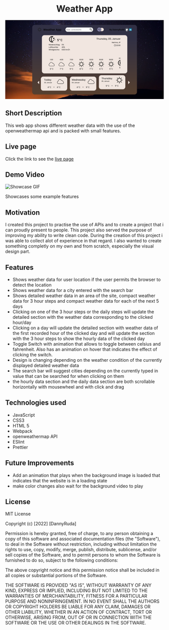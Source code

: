 <h1 align="center">Weather App</h1>

![Showcase](./src/readmeSources/showcase-png.PNG)

## Short Description

This web app shows different weather data with the use of the openweathermap api and is packed with small features. 

## Live page

Click the link to see the [live page](https://dannyruda.github.io/weather-app/)

## Demo Video

![Showcase GIF](./src/readmeSources/showcase-gif.gif)

Showcases some example features

## Motivation

I created this project to practise the use of APIs and to create a project that i can proudly present to people. This project also served the purpose of improving my ability to write clean code. During the creation of this project i was able to collect alot of experience in that regard. I also wanted to create something completly on my own and from scratch, especially the visual design part. 

## Features

- Shows weather data for user location if the user permits the browser to detect the location
- Shows weather data for a city entered with the search bar
- Shows detailed weather data in an area of the site, compact weather data for 3 hour steps and compact weather data for each of the next 5 days
- Clicking on one of the 3 hour steps or the daily steps will update the detailed section with the weather data corresponding to the clicked hour/day
- Clicking on a day will update the detailed section with weather data of the first recorded hour of the clicked day and will update the section with the 3 hour steps to show the hourly data of the clicked day
- Toggle Switch with animation that allows to toggle between celsius and fahrenheit. Also has an animation on hover that indicates the effect of clicking the switch.
- Design is changing depending on the weather condition of the currently displayed detailed weather data
- The search bar will suggest cities depending on the currently typed in value that can be searched for when clicking on them
- the hourly data section and the daily data section are both scrollable horizontally with mousewheel and with click and drag


## Technologies used

- JavaScript
- CSS3
- HTML 5
- Webpack
- openweathermap API
- ESlint
- Prettier

## Future Improvements

- Add an animation that plays when the background image is loaded that indicates that the website is in a loading state
- make color changes also wait for the background video to play

## License

MIT License

Copyright (c) [2022] [DannyRuda]

Permission is hereby granted, free of charge, to any person obtaining a copy
of this software and associated documentation files (the "Software"), to deal
in the Software without restriction, including without limitation the rights
to use, copy, modify, merge, publish, distribute, sublicense, and/or sell
copies of the Software, and to permit persons to whom the Software is
furnished to do so, subject to the following conditions:

The above copyright notice and this permission notice shall be included in all
copies or substantial portions of the Software.

THE SOFTWARE IS PROVIDED "AS IS", WITHOUT WARRANTY OF ANY KIND, EXPRESS OR
IMPLIED, INCLUDING BUT NOT LIMITED TO THE WARRANTIES OF MERCHANTABILITY,
FITNESS FOR A PARTICULAR PURPOSE AND NONINFRINGEMENT. IN NO EVENT SHALL THE
AUTHORS OR COPYRIGHT HOLDERS BE LIABLE FOR ANY CLAIM, DAMAGES OR OTHER
LIABILITY, WHETHER IN AN ACTION OF CONTRACT, TORT OR OTHERWISE, ARISING FROM,
OUT OF OR IN CONNECTION WITH THE SOFTWARE OR THE USE OR OTHER DEALINGS IN THE
SOFTWARE.